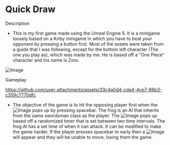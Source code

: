 # Quick Draw

Description
- This is my first game made using the Unreal Engine 5. It is a minigame loosely based 
on a Kirby minigame in which you have to beat your opponent by pressing a button first.
Most of the assets were taken from a guide that I was following, except for the bottom
left character (The one you play as), which was made by me. He is based off a "One Piece" character
and his name is Zoro.

![Image](https://github.com/user-attachments/assets/81dd5f42-67c9-4506-a677-3c7b4be1df34)

Gameplay

https://github.com/user-attachments/assets/33c4a0d4-cda4-4ce7-86b3-c359c7770dfc

- The objective of the game is to hit the opposing player first when the ![Image](https://github.com/user-attachments/assets/bffe5dde-8888-4196-a10a-8d9be2dc218a)
pops up by pressing spacebar. The frog is an AI that inherits from the same swordsman class as the player.
The  ![Image](https://github.com/user-attachments/assets/bffe5dde-8888-4196-a10a-8d9be2dc218a) pops up based off a randomized timer
that is set between two time intervals. The frog AI has a set time of when it can attack. It can be modified to make the game
harder. If the player presses spacebar to early then a ![Image](https://github.com/user-attachments/assets/5c56ecfe-54c1-45e9-b134-ac78dd2c8cb0)
will appear and they will be unable to move, losing them the game.
